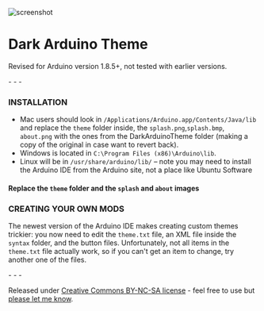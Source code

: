 ![screenshot](https://raw.githubusercontent.com/jeffThompson/DarkArduinoTheme/master/screenshot.png)

Dark Arduino Theme
================

Revised for Arduino version 1.8.5+, not tested with earlier versions.

\- \- \-

### INSTALLATION  

* Mac users should look in `/Applications/Arduino.app/Contents/Java/lib` and replace the `theme` folder inside, the `splash.png`,`splash.bmp`, `about.png` with the ones from the DarkArduinoTheme folder (making a copy of the original in case want to revert back).
* Windows is located in `C:\Program Files (x86)\Arduino\lib`.  
* Linux will be in `/usr/share/arduino/lib/` – note you may need to install the Arduino IDE from the Arduino site, not a place like Ubuntu Software  

#### Replace the `theme` folder and the `splash` and `about` images

### CREATING YOUR OWN MODS
The newest version of the Arduino IDE makes creating custom themes trickier: you now need to edit the `theme.txt` file, an XML file inside the `syntax` folder, and the button files. Unfortunately, not all items in the `theme.txt` file actually work, so if you can't get an item to change, try another one of the files.

\- \- \-

Released under [Creative Commons BY-NC-SA license](http://creativecommons.org/licenses/by-nc-sa/3.0/) - feel free to use but [please let me know](http://www.jeffreythompson.org).
